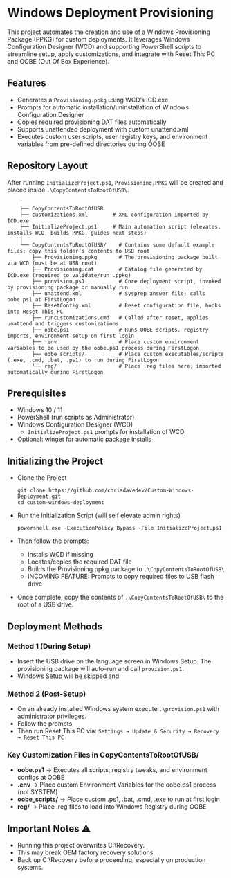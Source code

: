 # Windows Deployment Provisioning

This project automates the creation and use of a Windows Provisioning Package (PPKG) for custom deployments. It leverages Windows Configuration Designer (WCD) and supporting PowerShell scripts to streamline setup, apply customizations, and integrate with Reset This PC and OOBE (Out Of Box Experience). 

## Features 

* Generates a `Provisioning.ppkg` using WCD’s ICD.exe  
* Prompts for automatic installation/uninstallation of Windows Configuration Designer
* Copies required provisioning DAT files automatically  
* Supports unattended deployment with custom unattend.xml  
* Executes custom user scripts, user registry keys, and environment variables from pre-defined directories during OOBE
     

## Repository Layout 
After running `InitializeProject.ps1`, `Provisioning.PPKG` will be created and placed inside `.\CopyContentsToRootOfUSB\`. 

        .
        ├── CopyContentsToRootOfUSB   
        ├── customizations.xml        # XML configuration imported by ICD.exe
        ├── InitializeProject.ps1     # Main automation script (elevates, installs WCD, builds PPKG, guides next steps)
        │
        └── CopyContentsToRootOfUSB/    # Contains some default example files; copy this folder’s contents to USB root
            ├── Provisioning.ppkg       # The provisioning package built via WCD (must be at USB root)
            ├── Provisioning.cat        # Catalog file generated by ICD.exe (required to validate/run .ppkg)
            ├── provision.ps1           # Core deployment script, invoked by provisioning package or manually run
            ├── unattend.xml            # Sysprep answer file; calls oobe.ps1 at FirstLogon
            ├── ResetConfig.xml         # Reset configuration file, hooks into Reset This PC
            ├── runcustomizations.cmd   # Called after reset, applies unattend and triggers customizations
            ├── oobe.ps1                # Runs OOBE scripts, registry imports, environment setup on first login
            ├── .env                    # Place custom environment variables to be used by the oobe.ps1 process during FirstLogon
            ├── oobe_scripts/           # Place custom executables/scripts (.exe, .cmd, .bat, .ps1) to run during FirstLogon
            └── reg/                    # Place .reg files here; imported automatically during FirstLogon
     
## Prerequisites 

* Windows 10 / 11  
* PowerShell (run scripts as Administrator)  
* Windows Configuration Designer (WCD)
  * `InitializeProject.ps1` prompts for installation of WCD
* Optional: winget for automatic package installs
     
## Initializing the Project
* Clone the Project

      git clone https://github.com/chrisdavedev/Custom-Windows-Deployment.git
      cd custom-windows-deployment

* Run the Initialization Script (will self elevate admin rights)

      powershell.exe -ExecutionPolicy Bypass -File InitializeProject.ps1

* Then follow the prompts:   
  * Installs WCD if missing  
  * Locates/copies the required DAT file  
  * Builds the Provisioning.ppkg package to `.\CopyContentsToRootOfUSB\`
  * INCOMING FEATURE: Prompts to copy required files to USB flash drive

* Once complete, copy the contents of `.\CopyContentsToRootOfUSB\` to the root of a USB drive. 
     

## Deployment Methods 

### Method 1 (During Setup)
* Insert the USB drive on the language screen in Windows Setup. The provisioning package will auto-run and call `provision.ps1`.
* Windows Setup will be skipped and 
     
### Method 2 (Post-Setup)
* On an already installed Windows system execute `.\provision.ps1` with administrator privileges.
* Follow the prompts
* Then run Reset This PC via: `Settings → Update & Security → Recovery → Reset This PC`
     

### Key Customization Files in CopyContentsToRootOfUSB/ 

* **oobe.ps1** → Executes all scripts, registry tweaks, and environment configs at OOBE  
* **.env** → Place custom Environment Variables for the oobe.ps1 process (not SYSTEM)
* **oobe_scripts/** → Place custom .ps1, .bat, .cmd, .exe to run at first login  
* **reg/** → Place .reg files to load into Windows Registry during OOBE       

## Important Notes ⚠️ 
* Running this project overwrites C:\Recovery.  
* This may break OEM factory recovery solutions.  
* Back up C:\Recovery before proceeding, especially on production systems.
        
